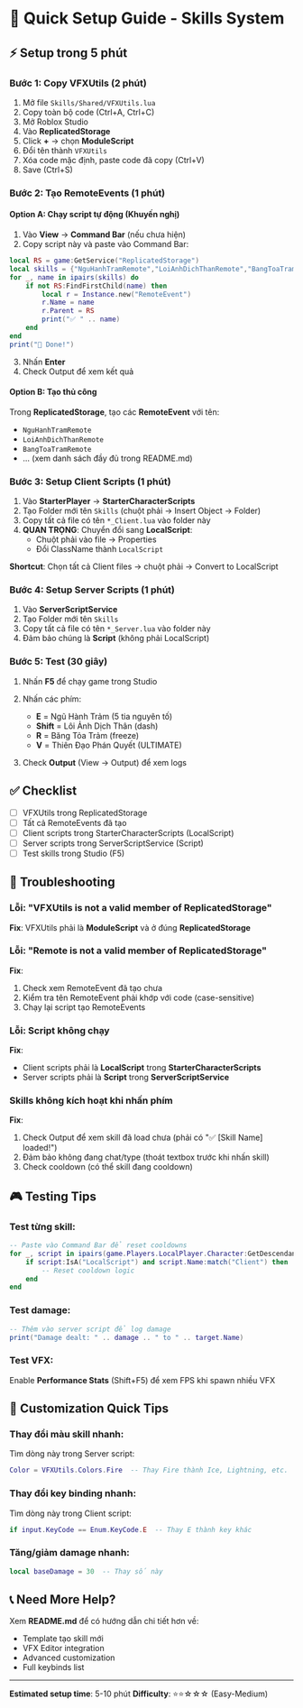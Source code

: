# 🚀 Quick Setup Guide - Skills System

## ⚡ Setup trong 5 phút

### Bước 1: Copy VFXUtils (2 phút)

1. Mở file `Skills/Shared/VFXUtils.lua`
2. Copy toàn bộ code (Ctrl+A, Ctrl+C)
3. Mở Roblox Studio
4. Vào **ReplicatedStorage**
5. Click **+** → chọn **ModuleScript**
6. Đổi tên thành `VFXUtils`
7. Xóa code mặc định, paste code đã copy (Ctrl+V)
8. Save (Ctrl+S)

### Bước 2: Tạo RemoteEvents (1 phút)

#### Option A: Chạy script tự động (Khuyến nghị)

1. Vào **View** → **Command Bar** (nếu chưa hiện)
2. Copy script này và paste vào Command Bar:

```lua
local RS = game:GetService("ReplicatedStorage")
local skills = {"NguHanhTramRemote","LoiAnhDichThanRemote","BangToaTramRemote","HoaLietQuyenRemote","PhongThanKetGioiRemote","ThienQuangPhanKichRemote","ThuyLuuTocBoRemote","VanKiemHoiTongRemote","TuLoiGiangRemote","TamLoiKichRemote","ThaiHuPhongGioiRemote","HuKhongDichChuyenRemote","NguHanhHopNhatRemote","ThienDaoPhanQuyetRemote","CoQuyenTamLienRemote","LinhHonTramRemote","VanMaHoaThanRemote"}
for _, name in ipairs(skills) do
	if not RS:FindFirstChild(name) then
		local r = Instance.new("RemoteEvent")
		r.Name = name
		r.Parent = RS
		print("✅ " .. name)
	end
end
print("🎉 Done!")
```

3. Nhấn **Enter**
4. Check Output để xem kết quả

#### Option B: Tạo thủ công

Trong **ReplicatedStorage**, tạo các **RemoteEvent** với tên:
- `NguHanhTramRemote`
- `LoiAnhDichThanRemote`
- `BangToaTramRemote`
- ... (xem danh sách đầy đủ trong README.md)

### Bước 3: Setup Client Scripts (1 phút)

1. Vào **StarterPlayer** → **StarterCharacterScripts**
2. Tạo Folder mới tên `Skills` (chuột phải → Insert Object → Folder)
3. Copy tất cả file có tên `*_Client.lua` vào folder này
4. **QUAN TRỌNG**: Chuyển đổi sang **LocalScript**:
   - Chuột phải vào file → Properties
   - Đổi ClassName thành `LocalScript`

**Shortcut**: Chọn tất cả Client files → chuột phải → Convert to LocalScript

### Bước 4: Setup Server Scripts (1 phút)

1. Vào **ServerScriptService**
2. Tạo Folder mới tên `Skills`
3. Copy tất cả file có tên `*_Server.lua` vào folder này
4. Đảm bảo chúng là **Script** (không phải LocalScript)

### Bước 5: Test (30 giây)

1. Nhấn **F5** để chạy game trong Studio
2. Nhấn các phím:
   - **E** = Ngũ Hành Trảm (5 tia nguyên tố)
   - **Shift** = Lôi Ảnh Dịch Thân (dash)
   - **R** = Băng Tỏa Trảm (freeze)
   - **V** = Thiên Đạo Phán Quyết (ULTIMATE)

3. Check **Output** (View → Output) để xem logs

## ✅ Checklist

- [ ] VFXUtils trong ReplicatedStorage
- [ ] Tất cả RemoteEvents đã tạo
- [ ] Client scripts trong StarterCharacterScripts (LocalScript)
- [ ] Server scripts trong ServerScriptService (Script)
- [ ] Test skills trong Studio (F5)

## 🐛 Troubleshooting

### Lỗi: "VFXUtils is not a valid member of ReplicatedStorage"

**Fix**: VFXUtils phải là **ModuleScript** và ở đúng **ReplicatedStorage**

### Lỗi: "Remote is not a valid member of ReplicatedStorage"

**Fix**:
1. Check xem RemoteEvent đã tạo chưa
2. Kiểm tra tên RemoteEvent phải khớp với code (case-sensitive)
3. Chạy lại script tạo RemoteEvents

### Lỗi: Script không chạy

**Fix**:
- Client scripts phải là **LocalScript** trong **StarterCharacterScripts**
- Server scripts phải là **Script** trong **ServerScriptService**

### Skills không kích hoạt khi nhấn phím

**Fix**:
1. Check Output để xem skill đã load chưa (phải có "✅ [Skill Name] loaded!")
2. Đảm bảo không đang chat/type (thoát textbox trước khi nhấn skill)
3. Check cooldown (có thể skill đang cooldown)

## 🎮 Testing Tips

### Test từng skill:

```lua
-- Paste vào Command Bar để reset cooldowns
for _, script in ipairs(game.Players.LocalPlayer.Character:GetDescendants()) do
	if script:IsA("LocalScript") and script.Name:match("Client") then
		-- Reset cooldown logic
	end
end
```

### Test damage:

```lua
-- Thêm vào server script để log damage
print("Damage dealt: " .. damage .. " to " .. target.Name)
```

### Test VFX:

Enable **Performance Stats** (Shift+F5) để xem FPS khi spawn nhiều VFX

## 🎨 Customization Quick Tips

### Thay đổi màu skill nhanh:

Tìm dòng này trong Server script:

```lua
Color = VFXUtils.Colors.Fire  -- Thay Fire thành Ice, Lightning, etc.
```

### Thay đổi key binding nhanh:

Tìm dòng này trong Client script:

```lua
if input.KeyCode == Enum.KeyCode.E  -- Thay E thành key khác
```

### Tăng/giảm damage nhanh:

```lua
local baseDamage = 30  -- Thay số này
```

## 📞 Need More Help?

Xem **README.md** để có hướng dẫn chi tiết hơn về:
- Template tạo skill mới
- VFX Editor integration
- Advanced customization
- Full keybinds list

---

**Estimated setup time**: 5-10 phút
**Difficulty**: ⭐⭐☆☆☆ (Easy-Medium)
